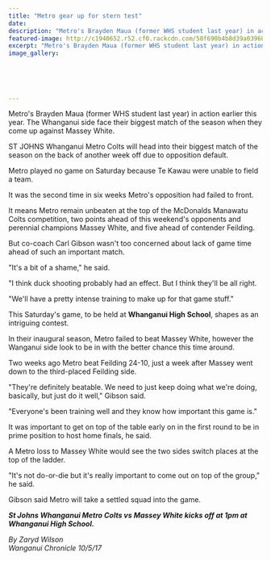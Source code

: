 ```yaml
---
title: "Metro gear up for stern test"
date: 
description: "Metro's Brayden Maua (former WHS student last year) in action earlier this year. The Whanganui side face their biggest match of the season when they come up against Massey White being played at WHS..."
featured-image: http://c1940652.r52.cf0.rackcdn.com/58f690b4b8d39a0396000534/Brayden-Maua-ex-WHS-14-April-2017.jpg
excerpt: "Metro's Brayden Maua (former WHS student last year) in action earlier this year. The Whanganui side face their biggest match of the season when they come up against Massey White being played at Whanganui High School."
image_gallery:
    
    
    
    
    
---
```


<p><span>Metro's Brayden Maua (former WHS student last year) in action earlier this year. The Whanganui side face their biggest match of the season when they come up against Massey White.</span></p>
<p>ST JOHNS Whanganui Metro Colts will head into their biggest match of the season on the back of another week off due to opposition default.</p>
<p>Metro played no game on Saturday because Te Kawau were unable to field a team.</p>
<p>It was the second time in six weeks Metro's opposition had failed to front.</p>
<p>It means Metro remain unbeaten at the top of the McDonalds Manawatu Colts competition, two points ahead of this weekend's opponents and perennial champions Massey White, and five ahead of contender Feilding.</p>
<p>But co-coach Carl Gibson wasn't too concerned about lack of game time ahead of such an important match.</p>
<p>"It's a bit of a shame," he said.</p>
<p>"I think duck shooting probably had an effect. But I think they'll be all right.</p>
<p>"We'll have a pretty intense training to make up for that game stuff."</p>
<p>This Saturday's game, to be held at <strong>Whanganui High School</strong>, shapes as an intriguing contest.</p>
<p>In their inaugural season, Metro failed to beat Massey White, however the Wanganui side look to be in with the better chance this time around.</p>
<p>Two weeks ago Metro beat Feilding 24-10, just a week after Massey went down to the third-placed Feilding side.</p>
<p>"They're definitely beatable. We need to just keep doing what we're doing, basically, but just do it well," Gibson said.</p>
<p>"Everyone's been training well and they know how important this game is."</p>
<p>It was important to get on top of the table early on in the first round to be in prime position to host home finals, he said.</p>
<p>A Metro loss to Massey White would see the two sides switch places at the top of the ladder.</p>
<p>"It's not do-or-die but it's really important to come out on top of the group," he said.</p>
<p>Gibson said Metro will take a settled squad into the game.</p>
<p><strong><em>St Johns Whanganui Metro Colts vs Massey White kicks off at 1pm at Whanganui High School.</em></strong></p>
<p class="clear syndicator"><em>By Zaryd Wilson</em><br /><em>Wanganui Chronicle 10/5/17</em></p>

